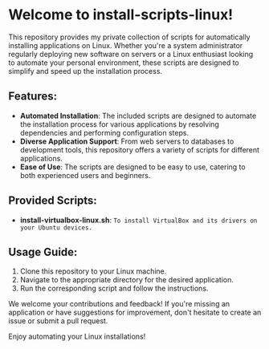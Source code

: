# Welcome to install-scripts-linux!

This repository provides my private collection of scripts for automatically installing applications on Linux. Whether you're a system administrator regularly deploying new software on servers or a Linux enthusiast looking to automate your personal environment, these scripts are designed to simplify and speed up the installation process.

## Features:
- **Automated Installation**: The included scripts are designed to automate the installation process for various applications by resolving dependencies and performing configuration steps.
- **Diverse Application Support**: From web servers to databases to development tools, this repository offers a variety of scripts for different applications.
- **Ease of Use**: The scripts are designed to be easy to use, catering to both experienced users and beginners.

## Provided Scripts:
- **install-virtualbox-linux.sh**: `To install VirtualBox and its drivers on your Ubuntu devices.` 

## Usage Guide:
1. Clone this repository to your Linux machine.
2. Navigate to the appropriate directory for the desired application.
3. Run the corresponding script and follow the instructions.

We welcome your contributions and feedback! If you're missing an application or have suggestions for improvement, don't hesitate to create an issue or submit a pull request.

Enjoy automating your Linux installations!
